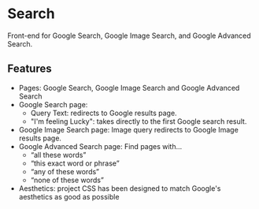 # Search

Front-end for Google Search, Google Image Search, and Google Advanced Search.

## Features

- Pages: Google Search, Google Image Search and Google Advanced Search
- Google Search page:
    - Query Text: redirects to Google results page.
    - "I'm feeling Lucky": takes directly to the first Google search result.
- Google Image Search page: Image query redirects to Google Image results page.
- Google Advanced Search page: Find pages with...
  - “all these words”
  - “this exact word or phrase”
  - “any of these words”
  - “none of these words”
- Aesthetics: project CSS has been designed to match Google's aesthetics as good as possible   
